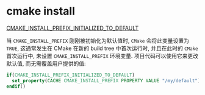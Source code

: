 # cmake install

[CMAKE_INSTALL_PREFIX_INITIALIZED_TO_DEFAULT](https://cmake.org/cmake/help/latest/variable/CMAKE_INSTALL_PREFIX_INITIALIZED_TO_DEFAULT.html)

当 `CMAKE_INSTALL_PREFIX` 刚刚被初始化为默认值时, `CMake` 会将此变量设置为 `TRUE`,
这通常发生在 CMake 在新的 build tree 中首次运行时,
并且在此时的 `CMake` 首次运行中, 未设置 `CMAKE_INSTALL_PREFIX` 环境变量.
项目代码可以使用它来更改默认值, 而无需覆盖用户提供的值:

```cmake
if(CMAKE_INSTALL_PREFIX_INITIALIZED_TO_DEFAULT)
  set_property(CACHE CMAKE_INSTALL_PREFIX PROPERTY VALUE "/my/default")
endif()
```
